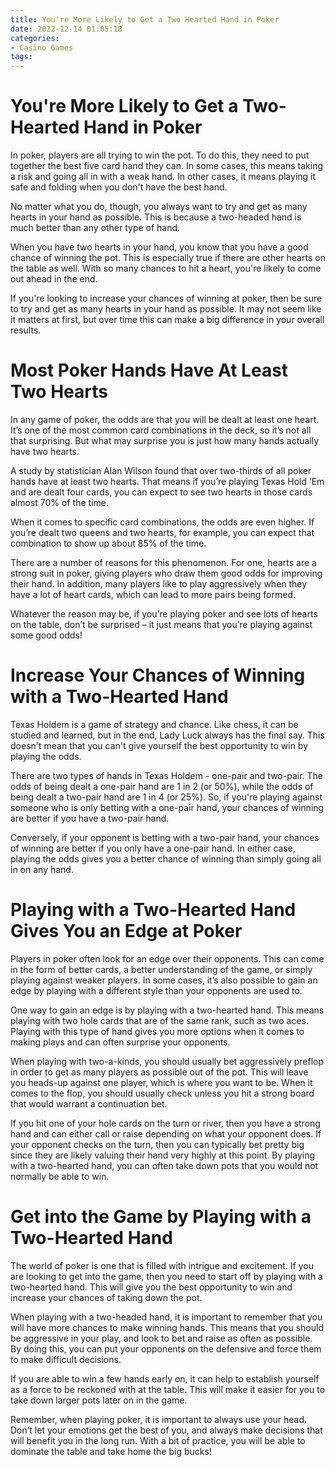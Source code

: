 ```yaml
---
title: You're More Likely to Get a Two Hearted Hand in Poker 
date: 2022-12-14 01:05:18
categories:
- Casino Games
tags:
---
```



#  You're More Likely to Get a Two-Hearted Hand in Poker 

In poker, players are all trying to win the pot. To do this, they need to put together the best five card hand they can. In some cases, this means taking a risk and going all in with a weak hand. In other cases, it means playing it safe and folding when you don't have the best hand.

No matter what you do, though, you always want to try and get as many hearts in your hand as possible. This is because a two-headed hand is much better than any other type of hand.

When you have two hearts in your hand, you know that you have a good chance of winning the pot. This is especially true if there are other hearts on the table as well. With so many chances to hit a heart, you're likely to come out ahead in the end.

If you're looking to increase your chances of winning at poker, then be sure to try and get as many hearts in your hand as possible. It may not seem like it matters at first, but over time this can make a big difference in your overall results.

#  Most Poker Hands Have At Least Two Hearts 

In any game of poker, the odds are that you will be dealt at least one heart. It’s one of the most common card combinations in the deck, so it’s not all that surprising. But what may surprise you is just how many hands actually have two hearts.

A study by statistician Alan Wilson found that over two-thirds of all poker hands have at least two hearts. That means if you’re playing Texas Hold ‘Em and are dealt four cards, you can expect to see two hearts in those cards almost 70% of the time.

When it comes to specific card combinations, the odds are even higher. If you’re dealt two queens and two hearts, for example, you can expect that combination to show up about 85% of the time.

There are a number of reasons for this phenomenon. For one, hearts are a strong suit in poker, giving players who draw them good odds for improving their hand. In addition, many players like to play aggressively when they have a lot of heart cards, which can lead to more pairs being formed.

Whatever the reason may be, if you’re playing poker and see lots of hearts on the table, don’t be surprised – it just means that you’re playing against some good odds!

#  Increase Your Chances of Winning with a Two-Hearted Hand 

Texas Holdem is a game of strategy and chance. Like chess, it can be studied and learned, but in the end, Lady Luck always has the final say. This doesn't mean that you can't give yourself the best opportunity to win by playing the odds.

There are two types of hands in Texas Holdem - one-pair and two-pair. The odds of being dealt a one-pair hand are 1 in 2 (or 50%), while the odds of being dealt a two-pair hand are 1 in 4 (or 25%). So, if you're playing against someone who is only betting with a one-pair hand, your chances of winning are better if you have a two-pair hand.

Conversely, if your opponent is betting with a two-pair hand, your chances of winning are better if you only have a one-pair hand. In either case, playing the odds gives you a better chance of winning than simply going all in on any hand.

#  Playing with a Two-Hearted Hand Gives You an Edge at Poker 

Players in poker often look for an edge over their opponents. This can come in the form of better cards, a better understanding of the game, or simply playing against weaker players. In some cases, it’s also possible to gain an edge by playing with a different style than your opponents are used to.

One way to gain an edge is by playing with a two-hearted hand. This means playing with two hole cards that are of the same rank, such as two aces. Playing with this type of hand gives you more options when it comes to making plays and can often surprise your opponents.

When playing with two-a-kinds, you should usually bet aggressively preflop in order to get as many players as possible out of the pot. This will leave you heads-up against one player, which is where you want to be. When it comes to the flop, you should usually check unless you hit a strong board that would warrant a continuation bet.

If you hit one of your hole cards on the turn or river, then you have a strong hand and can either call or raise depending on what your opponent does. If your opponent checks on the turn, then you can typically bet pretty big since they are likely valuing their hand very highly at this point. By playing with a two-hearted hand, you can often take down pots that you would not normally be able to win.

#  Get into the Game by Playing with a Two-Hearted Hand

The world of poker is one that is filled with intrigue and excitement. If you are looking to get into the game, then you need to start off by playing with a two-hearted hand. This will give you the best opportunity to win and increase your chances of taking down the pot.

When playing with a two-headed hand, it is important to remember that you will have more chances to make winning hands. This means that you should be aggressive in your play, and look to bet and raise as often as possible. By doing this, you can put your opponents on the defensive and force them to make difficult decisions.

If you are able to win a few hands early on, it can help to establish yourself as a force to be reckoned with at the table. This will make it easier for you to take down larger pots later on in the game.

Remember, when playing poker, it is important to always use your head. Don’t let your emotions get the best of you, and always make decisions that will benefit you in the long run. With a bit of practice, you will be able to dominate the table and take home the big bucks!